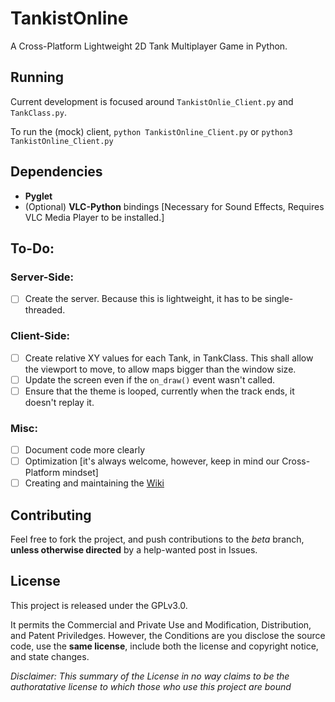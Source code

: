 # TankistOnline
A Cross-Platform Lightweight 2D Tank Multiplayer Game in Python.

## Running

Current development is focused around `TankistOnlie_Client.py` and `TankClass.py`.

To run the (mock) client, `python TankistOnline_Client.py` or `python3 TankistOnline_Client.py`

## Dependencies

- **Pyglet**
- (Optional) **VLC-Python** bindings [Necessary for Sound Effects, Requires VLC Media Player to be installed.]

## To-Do:

### Server-Side:
- [ ] Create the server. Because this is lightweight, it has to be single-threaded.

### Client-Side:
- [ ] Create relative XY values for each Tank, in TankClass. This shall allow the viewport to move, to allow maps bigger
      than the window size.
- [ ] Update the screen even if the `on_draw()` event wasn't called.
- [ ] Ensure that the theme is looped, currently when the track ends, it doesn't replay it.

### Misc:

- [ ] Document code more clearly
- [ ] Optimization [it's always welcome, however, keep in mind our Cross-Platform mindset]
- [ ] Creating and maintaining the [Wiki](https://github.com/servusDei2018/TankMMO/wiki)

## Contributing

Feel free to fork the project, and push contributions to the *beta* branch, **unless otherwise directed** by a help-wanted post in Issues.

## License

This project is released under the GPLv3.0.

It permits the Commercial and Private Use and Modification, Distribution, and Patent Priviledges. However, the Conditions are you disclose the source code, use the **same license**, include both the license and copyright notice, and state changes. 

*Disclaimer: This summary of the License in no way claims to be the authoratative license to which those who use this project are bound*
